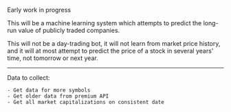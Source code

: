 Early work in progress

This will be a machine learning system which attempts to predict the long-run value of publicly traded companies.

This will not be a day-trading bot, it will not learn from market price history, and it will at most attempt to predict the price of a stock in several years' time, not tomorrow or next year.

---

Data to collect:

    - Get data for more symbols
    - Get older data from premium API
    - Get all market capitalizations on consistent date